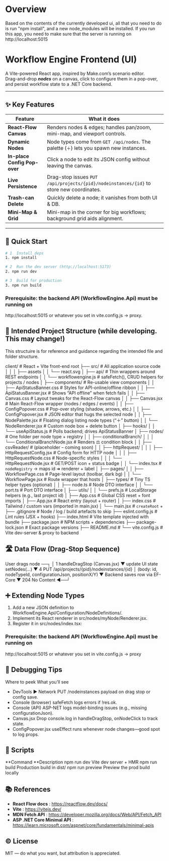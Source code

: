 # Overview

Based on the contents of the currently developed ui, all that you need to do is run "npm install", and a new node_modules will be installed.
If you run this app, you need to make sure that the server is running on http://localhost:5015

# Workflow Engine Frontend (UI)

A Vite-powered React app, inspired by Make.com’s scenario editor.  
Drag-and-drop ***nodes*** on a canvas, click to configure them in a pop-over, and persist workflow state to a .NET Core backend.

---

## ✨ Key Features

| Feature | What it does |
|---------|--------------|
| **React-Flow Canvas** | Renders nodes & edges; handles pan/zoom, mini-map, and viewport controls. |
| **Dynamic Nodes** | Node types come from `GET /api/nodes`. The palette (`＋`) lets you spawn new instances. |
| **In-place Config Pop-over** | Click a node to edit its JSON config without leaving the canvas. |
| **Live Persistence** | Drag-stop issues `PUT /api/projects/{pid}/nodeinstances/{id}` to store new coordinates. |
| **Trash-can Delete** | Quickly delete a node; it vanishes from both UI & DB. |
| **Mini-Map & Grid** | Mini-map in the corner for big workflows; background grid aids alignment. |

---

## 🚀 Quick Start

```bash
# 1  Install deps
1. npm install

# 2  Run the dev server (http://localhost:5173)
2. npm run dev

# 3  Build for production
3. npm run build
```

### Prerequisite: the backend API (WorkflowEngine.Api) must be running on
http://localhost:5015 or whatever you set in vite.config.js → proxy.

## 📁 Intended Project Structure (while developing. This may change!)
This structuire is for reference and guidance regarding the intended file and folder structure.

client/                                      # React + Vite front-end root
├── src/                                     # All application source code
│   │
│   ├── assets
│   │   └── react.svg
│   ├── api/                                 # Thin wrappers around REST endpoints
│   │   └── workflowengine.js                # safeFetch(), CRUD helpers for projects / nodes
│   ├── components/                          # Re-usable view components
│   │   ├── ApiStatusBanner.css              # Styles for API-online/offline ribbon
│   │   ├── ApiStatusBanner.jsx              # Shows “API offline” when fetch fails
│   │   ├── Canvas.css                       # Layout tweaks for the React-Flow canvas
│   │   ├── Canvas.jsx                       # Main React-Flow wrapper (nodes / edges / events)
│   │   ├── ConfigPopover.css                # Pop-over styling (shadow, arrows, etc.)
│   │   ├── ConfigPopover.jsx                # JSON editor that hugs the selected node
│   │   ├── NodePalette.jsx                  # Floating dialog listing node types (“＋” button)
│   │   └── NodeRenderer.jsx                 # Custom node box + delete button
│   ├── hooks/
│   │   └── useApiStatus.js                  # Polls backend; drives ApiStatusBanner
│   ├── nodes/                               # One folder per node type + registry
│   │   ├── conditionalBranch/
│   │   │   └── ConditionalBranchNode.jsx   # Renders ⚖️ condition block
│   │   ├── csvReader/                      # (placeholder – coming soon)
│   │   ├── httpRequest/
│   │   │   ├── HttpRequestConfig.jsx        # Config form for HTTP node
│   │   │   ├── HttpRequestNode.css          # Node-specific styles
│   │   │   └── HttpRequestNode.jsx          # GET/POST icon + status badge
│   │   └── index.tsx                        # `nodeRegistry` → maps id ➜ renderer + label
│   ├── pages/
│   │   ├── WorkflowPage.css                 # Page-level layout (toolbar, dark bg)
│   │   └── WorkflowPage.jsx                 # Route wrapper that hosts <Canvas/>
│   ├── types/                               # Tiny TS helper types (optional)
│   │   ├── node.ts                          # Node DTO interface
│   │   └── port.ts                          # Port DTO interface
│   ├── utils/
│   │   └── prefs.js                         # LocalStorage helpers (e.g., last project id)
│   ├── App.css                              # Global CSS reset + font imports
│   ├── App.jsx                              # React entry (layout + router)
│   ├── index.css                            # Tailwind / custom vars (imported in main.jsx)
│   └── main.jsx                             # `createRoot` + <App/>
├── .gitignore                               # Node / log / build artefacts to skip
├── eslint.config.js                         # Lint rules (JSX + hooks)
├── index.html                               # Vite template injected with bundle
├── package.json                             # NPM scripts + dependencies
├── package-lock.json                        # Exact package versions
├── README.md               # 
└── vite.config.js                           # Vite dev-server & proxy to backend


## 🛣️ Data Flow (Drag-Stop Sequence)
User drags node ──┐
                  │ 1  handleDragStop (Canvas.jsx)
                  ▼
update UI state   setNodes(...)
                  ▼
4  PUT /api/projects/{pid}/nodeinstances/{id}
                  │  (body: id, nodeTypeId, configurationJson, positionX/Y)
                  ▼
Backend saves row via EF-Core
                  ▼
204 No Content ◄──┘

## ➕ Extending Node Types
1. Add a new JSON definition to WorkflowEngine.Api/Configuration/NodeDefinitions/.
2. Implement its React renderer in src/nodes/myNode/Renderer.jsx.
3. Register it in src/nodes/index.tsx:

### Prerequisite: the backend API (WorkflowEngine.Api) must be running on
http://localhost:5015 or whatever you set in vite.config.js → proxy

## 🐞 Debugging Tips
Where to peek	What you’ll see
- DevTools ▶ Network	PUT /nodeinstances payload on drag stop or config save.
- Console (browser)	safeFetch logs errors if !res.ok.
- Console (API)	ASP-NET logs model-binding issues (e.g., missing configurationJson).
- Canvas.jsx	Drop console.log in handleDragStop, onNodeClick to track state.
- ConfigPopover.jsx	useEffect runs whenever node changes—good spot to log props.

## 📝 Scripts
**Command          **Description
npm run dev      Vite dev server + HMR
npm run build    Production build in dist/
npm run preview	 Preview the prod build locally

## 📚 References
- **React Flow docs** : https://reactflow.dev/docs/
- **Vite** : https://vitejs.dev/
- **MDN Fetch API** : https://developer.mozilla.org/docs/Web/API/Fetch_API
- **ASP .NET Core Minimal API** : https://learn.microsoft.com/aspnet/core/fundamentals/minimal-apis

## © License
MIT — do what you want, but attribution is appreciated.